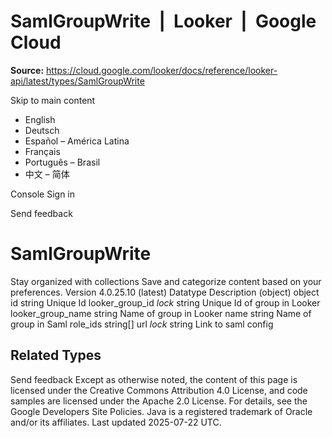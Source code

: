 # SamlGroupWrite  |  Looker  |  Google Cloud

**Source:** https://cloud.google.com/looker/docs/reference/looker-api/latest/types/SamlGroupWrite

Skip to main content 


  * English
  * Deutsch
  * Español – América Latina
  * Français
  * Português – Brasil
  * 中文 – 简体

Console  Sign in


Send feedback 
#  SamlGroupWrite
Stay organized with collections  Save and categorize content based on your preferences. 
Version 4.0.25.10 (latest) 
Datatype
Description
(object)
object 
id
string 
Unique Id
looker_group_id
_lock_
string 
Unique Id of group in Looker
looker_group_name
string 
Name of group in Looker
name
string 
Name of group in Saml
role_ids
string[] 
url
_lock_
string 
Link to saml config
## Related Types


Send feedback 
Except as otherwise noted, the content of this page is licensed under the Creative Commons Attribution 4.0 License, and code samples are licensed under the Apache 2.0 License. For details, see the Google Developers Site Policies. Java is a registered trademark of Oracle and/or its affiliates.
Last updated 2025-07-22 UTC.


